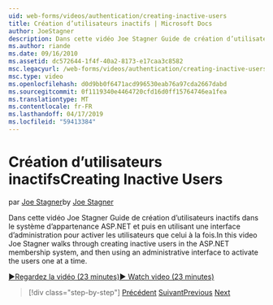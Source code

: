 ```yaml
---
uid: web-forms/videos/authentication/creating-inactive-users
title: Création d’utilisateurs inactifs | Microsoft Docs
author: JoeStagner
description: Dans cette vidéo Joe Stagner Guide de création d’utilisateurs inactifs dans le système d’appartenance ASP.NET et puis en utilisant une interface d’administration pour activer les utilisateurs un...
ms.author: riande
ms.date: 09/16/2010
ms.assetid: dc572644-1f4f-40a2-8173-e17caa3c8582
msc.legacyurl: /web-forms/videos/authentication/creating-inactive-users
msc.type: video
ms.openlocfilehash: d0d9bb0f6471acd996530eab76a97cda2667dabd
ms.sourcegitcommit: 0f1119340e4464720cfd16d0ff15764746ea1fea
ms.translationtype: MT
ms.contentlocale: fr-FR
ms.lasthandoff: 04/17/2019
ms.locfileid: "59413384"
---
```

# <a name="creating-inactive-users"></a><span data-ttu-id="af9bd-103">Création d’utilisateurs inactifs</span><span class="sxs-lookup"><span data-stu-id="af9bd-103">Creating Inactive Users</span></span>

<span data-ttu-id="af9bd-104">par [Joe Stagner](https://github.com/JoeStagner)</span><span class="sxs-lookup"><span data-stu-id="af9bd-104">by [Joe Stagner](https://github.com/JoeStagner)</span></span>

<span data-ttu-id="af9bd-105">Dans cette vidéo Joe Stagner Guide de création d’utilisateurs inactifs dans le système d’appartenance ASP.NET et puis en utilisant une interface d’administration pour activer les utilisateurs que celui à la fois.</span><span class="sxs-lookup"><span data-stu-id="af9bd-105">In this video Joe Stagner walks through creating inactive users in the ASP.NET membership system, and then using an administrative interface to activate the users one at a time.</span></span>

[<span data-ttu-id="af9bd-106">&#9654;Regardez la vidéo (23 minutes)</span><span class="sxs-lookup"><span data-stu-id="af9bd-106">&#9654; Watch video (23 minutes)</span></span>](https://channel9.msdn.com/Blogs/ASP-NET-Site-Videos/creating-inactive-users)

> [!div class="step-by-step"]
> <span data-ttu-id="af9bd-107">[Précédent](simple-web-service-authentication.md)
> [Suivant](sql-injection-defense.md)</span><span class="sxs-lookup"><span data-stu-id="af9bd-107">[Previous](simple-web-service-authentication.md)
[Next](sql-injection-defense.md)</span></span>
